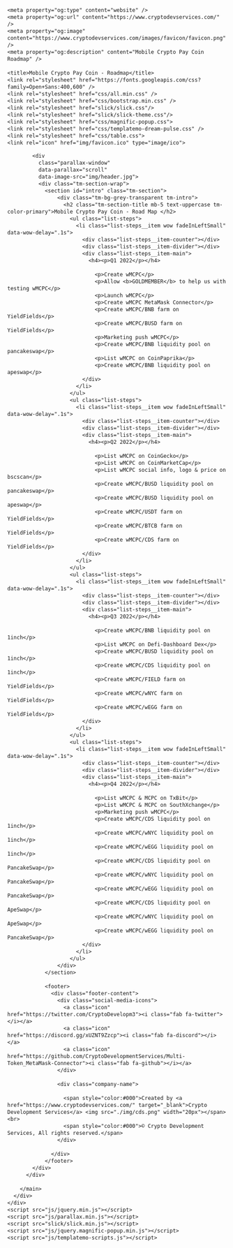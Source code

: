 <!DOCTYPE html>
<html lang="en">
  <head>
    <meta charset="UTF-8" />
    <meta name="viewport" content="width=device-width, initial-scale=1.0" />
    <meta http-equiv="X-UA-Compatible" content="ie=edge" />
    <meta name = "keywords" content = "Mobile Crypto Pay Coin, MCPC, Crypto, CDS, Crypto Development Services" />
    <meta name = "description" content = "Crypto Development Services" />
	  
    

    <meta property="og:type" content="website" />
    <meta property="og:url" content="https://www.cryptodevservices.com/" />
    <meta property="og:image" content="https://www.cryptodevservices.com/images/favicon/favicon.png" />
    <meta property="og:description" content="Mobile Crypto Pay Coin Roadmap" />

    <title>Mobile Crypto Pay Coin - Roadmap</title>
    <link rel="stylesheet" href="https://fonts.googleapis.com/css?family=Open+Sans:400,600" />
    <link rel="stylesheet" href="css/all.min.css" />
    <link rel="stylesheet" href="css/bootstrap.min.css" />
    <link rel="stylesheet" href="slick/slick.css"/>
    <link rel="stylesheet" href="slick/slick-theme.css"/>
    <link rel="stylesheet" href="css/magnific-popup.css">
    <link rel="stylesheet" href="css/templatemo-dream-pulse.css" />
    <link rel="stylesheet" href="css/table.css">
    <link rel="icon" href="img/favicon.ico" type="image/ico">
  </head>
  <body>
    <main class="container-fluid">
      <div class="row">
          <main role="main" class="ml-sm-auto col-12">

            <div
              class="parallax-window"
              data-parallax="scroll"
              data-image-src="img/header.jpg">
              <div class="tm-section-wrap">
                <section id="intro" class="tm-section">
                    <div class="tm-bg-grey-transparent tm-intro">
                      <h2 class="tm-section-title mb-5 text-uppercase tm-color-primary">Mobile Crypto Pay Coin - Road Map </h2>
                        <ul class="list-steps">
                          <li class="list-steps__item wow fadeInLeftSmall" data-wow-delay=".1s">
                            <div class="list-steps__item-counter"></div>
                            <div class="list-steps__item-divider"></div>
                            <div class="list-steps__item-main">
                              <h4><p>Q1 2022</p></h4>
                                
                                <p>Create wMCPC</p>
                                <p>Allow <b>GOLDMEMBER</b> to help us with testing wMCPC</p>
                                <p>Launch wMCPC</p>
                                <p>Create wMCPC MetaMask Connector</p>
                                <p>Create wMCPC/BNB farm on YieldFields</p>
                                <p>Create wMCPC/BUSD farm on YieldFields</p>
                                <p>Marketing push wMCPC</p>
                                <p>Create wMCPC/BNB liquidity pool on pancakeswap</p>
                                <p>List wMCPC on CoinPaprika</p>
                                <p>Create wMCPC/BNB liquidity pool on apeswap</p>
                            </div>
                          </li>
                        </ul>
                        <ul class="list-steps">
                          <li class="list-steps__item wow fadeInLeftSmall" data-wow-delay=".1s">
                            <div class="list-steps__item-counter"></div>
                            <div class="list-steps__item-divider"></div>
                            <div class="list-steps__item-main">
                              <h4><p>Q2 2022</p></h4>
                                
                                <p>List wMCPC on CoinGecko</p>
                                <p>List wMCPC on CoinMarketCap</p>
                                <p>List wMCPC social info, logo & price on bscscan</p>
                                <p>Create wMCPC/BUSD liquidity pool on pancakeswap</p>
                                <p>Create wMCPC/BUSD liquidity pool on apeswap</p>
                                <p>Create wMCPC/USDT farm on YieldFields</p>
                                <p>Create wMCPC/BTCB farm on YieldFields</p>
                                <p>Create wMCPC/CDS farm on YieldFields</p>
                            </div>
                          </li>
                        </ul>
                        <ul class="list-steps">
                          <li class="list-steps__item wow fadeInLeftSmall" data-wow-delay=".1s">
                            <div class="list-steps__item-counter"></div>
                            <div class="list-steps__item-divider"></div>
                            <div class="list-steps__item-main">
                              <h4><p>Q3 2022</p></h4>
                                
                                <p>Create wMCPC/BNB liquidity pool on 1inch</p>
                                <p>List wMCPC on Defi-Dashboard Dex</p>
                                <p>Create wMCPC/BUSD liquidity pool on 1inch</p>
                                <p>Create wMCPC/CDS liquidity pool on 1inch</p>
                                <p>Create wMCPC/FIELD farm on YieldFields</p>
                                <p>Create wMCPC/wNYC farm on YieldFields</p>
                                <p>Create wMCPC/wEGG farm on YieldFields</p>
                            </div>
                          </li>
                        </ul>
                        <ul class="list-steps">
                          <li class="list-steps__item wow fadeInLeftSmall" data-wow-delay=".1s">
                            <div class="list-steps__item-counter"></div>
                            <div class="list-steps__item-divider"></div>
                            <div class="list-steps__item-main">
                              <h4><p>Q4 2022</p></h4>
                                
                                <p>List wMCPC & MCPC on TxBit</p>
                                <p>List wMCPC & MCPC on SouthXchange</p>
                                <p>Marketing push wMCPC</p>
                                <p>Create wMCPC/CDS liquidity pool on 1inch</p>
                                <p>Create wMCPC/wNYC liquidity pool on 1inch</p>
                                <p>Create wMCPC/wEGG liquidity pool on 1inch</p>
                                <p>Create wMCPC/CDS liquidity pool on PancakeSwap</p>
                                <p>Create wMCPC/wNYC liquidity pool on PancakeSwap</p>
                                <p>Create wMCPC/wEGG liquidity pool on PancakeSwap</p>
                                <p>Create wMCPC/CDS liquidity pool on ApeSwap</p>
                                <p>Create wMCPC/wNYC liquidity pool on ApeSwap</p>
                                <p>Create wMCPC/wEGG liquidity pool on PancakeSwap</p>
                            </div>
                          </li>
                        </ul>
                    </div>
                </section>

                <footer>
                  <div class="footer-content">
                    <div class="social-media-icons">
                      <a class="icon" href="https://twitter.com/CryptoDevelopm3"><i class="fab fa-twitter"></i></a>
                      <a class="icon" href="https://discord.gg/xUZNT9Zzcp"><i class="fab fa-discord"></i></a>
                      <a class="icon" href="https://github.com/CryptoDevelopmentServices/Multi-Token_MetaMask-Connector"><i class="fab fa-github"></i></a>
                    </div>
              
                    <div class="company-name">
                      
                      <span style="color:#000">Created by <a href="https://www.cryptodevservices.com/" target="_blank">Crypto Development Services</a> <img src="./img/cds.png" width="20px"></span> <br>
                      <span style="color:#000">© Crypto Development Services, All rights reserved.</span>
                    </div>
              
                  </div>
                </footer>
            </div>
          </div>

        </main>
      </div>
    </div>
    <script src="js/jquery.min.js"></script>
    <script src="js/parallax.min.js"></script>
    <script src="slick/slick.min.js"></script>
    <script src="js/jquery.magnific-popup.min.js"></script>
    <script src="js/templatemo-scripts.js"></script>
    
  </body>
</html>
